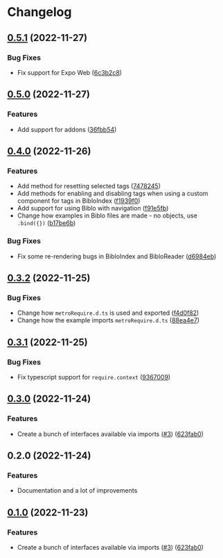 # Changelog

## [0.5.1](https://github.com/larsmunkholm/biblo/compare/react-native-v0.5.0...react-native-v0.5.1) (2022-11-27)


### Bug Fixes

* Fix support for Expo Web ([6c3b2c8](https://github.com/larsmunkholm/biblo/commit/6c3b2c8acf120a4bb0eb20a8c562ad6ef245d00d))

## [0.5.0](https://github.com/larsmunkholm/biblo/compare/react-native-v0.4.0...react-native-v0.5.0) (2022-11-27)


### Features

* Add support for addons ([36fbb54](https://github.com/larsmunkholm/biblo/commit/36fbb54f9c7689b9869977b261e70efc1b52ca8f))

## [0.4.0](https://github.com/larsmunkholm/biblo/compare/react-native-v0.3.2...react-native-v0.4.0) (2022-11-26)


### Features

* Add method for resetting selected tags ([7478245](https://github.com/larsmunkholm/biblo/commit/7478245853e7836b48921c6130ef648596efa301))
* Add methods for enabling and disabling tags when using a custom component for tags in BibloIndex ([f1939f0](https://github.com/larsmunkholm/biblo/commit/f1939f0ddc4d2dd9086c2c6ffba7e4a9f6caa0ce))
* Add support for using Biblo with navigation ([f91e5fb](https://github.com/larsmunkholm/biblo/commit/f91e5fb4e447747b6765cf4d10dc62a4adf9e72b))
* Change how examples in Biblo files are made - no objects, use `.bind({})` ([b17be6b](https://github.com/larsmunkholm/biblo/commit/b17be6ba570018d49f7af47139940236cb3a7b4d))


### Bug Fixes

* Fix some re-rendering bugs in BibloIndex and BibloReader ([d6984eb](https://github.com/larsmunkholm/biblo/commit/d6984ebea176d8b46fee1208396c968c7458e4c9))

## [0.3.2](https://github.com/larsmunkholm/biblo/compare/react-native-v0.3.1...react-native-v0.3.2) (2022-11-25)


### Bug Fixes

* Change how `metroRequire.d.ts` is used and exported ([f4d0f82](https://github.com/larsmunkholm/biblo/commit/f4d0f8243f3580fcfedc1a09ef7c62a87cbe89ca))
* Change how the example imports `metroRequire.d.ts` ([88ea4e7](https://github.com/larsmunkholm/biblo/commit/88ea4e706248565b8d58551931fb6adb7b483b79))

## [0.3.1](https://github.com/larsmunkholm/biblo/compare/react-native-v0.3.0...react-native-v0.3.1) (2022-11-25)


### Bug Fixes

* Fix typescript support for `require.context` ([9367009](https://github.com/larsmunkholm/biblo/commit/9367009aa378b6f89fdbb963a6da7c2495a5f3bf))

## [0.3.0](https://github.com/larsmunkholm/biblo/compare/react-native-v0.2.0...react-native-v0.3.0) (2022-11-24)


### Features

* Create a bunch of interfaces available via imports ([#3](https://github.com/larsmunkholm/biblo/issues/3)) ([623fab0](https://github.com/larsmunkholm/biblo/commit/623fab0179f49bbfcf88b48233a4f84a6c01ee7b))

## 0.2.0 (2022-11-24)


### Features

* Documentation and a lot of improvements

## [0.1.0](https://github.com/larsmunkholm/biblo/compare/react-native-v0.0.1...react-native-v0.1.0) (2022-11-23)


### Features

* Create a bunch of interfaces available via imports ([#3](https://github.com/larsmunkholm/biblo/issues/3)) ([623fab0](https://github.com/larsmunkholm/biblo/commit/623fab0179f49bbfcf88b48233a4f84a6c01ee7b))

